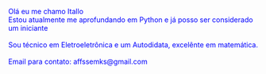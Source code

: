 
<html lang="pt-BR">
    <head>
        <meta charset="utf-8">
    <head>
    <body>
        <p><span style="color:blue;">Olá eu me chamo Itallo<br>
          Estou atualmente me aprofundando em Python e já posso ser considerado um iniciante<br><br>
          Sou técnico em Eletroeletrônica e um Autodidata, excelênte em matemática.<br><br>
          Email para contato: affssemks@gmail.com
        </span></p>
    </body>
</html>





